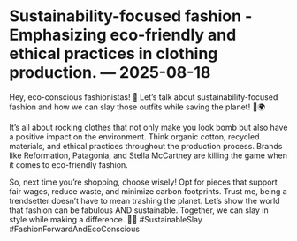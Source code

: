 # Sustainability-focused fashion - Emphasizing eco-friendly and ethical practices in clothing production. — 2025-08-18

Hey, eco-conscious fashionistas! 🌿 Let’s talk about sustainability-focused fashion and how we can slay those outfits while saving the planet! 💃🌍

It’s all about rocking clothes that not only make you look bomb but also have a positive impact on the environment. Think organic cotton, recycled materials, and ethical practices throughout the production process. Brands like Reformation, Patagonia, and Stella McCartney are killing the game when it comes to eco-friendly fashion.

So, next time you’re shopping, choose wisely! Opt for pieces that support fair wages, reduce waste, and minimize carbon footprints. Trust me, being a trendsetter doesn’t have to mean trashing the planet. Let’s show the world that fashion can be fabulous AND sustainable. Together, we can slay in style while making a difference. 💚✨ #SustainableSlay #FashionForwardAndEcoConscious